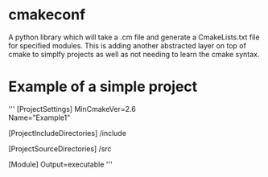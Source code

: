 # cmakeconf
A python library which will take a .cm file and generate a CmakeLists.txt file for specified modules.
This is adding another abstracted layer on top of cmake to simplfy projects as well as not needing to learn the cmake syntax.

# Example of a simple project
'''
[ProjectSettings]
MinCmakeVer=2.6				
Name="Example1" 		

[ProjectIncludeDirectories]
/include

[ProjectSourceDirectories]
/src

[Module]
Output=executable
'''